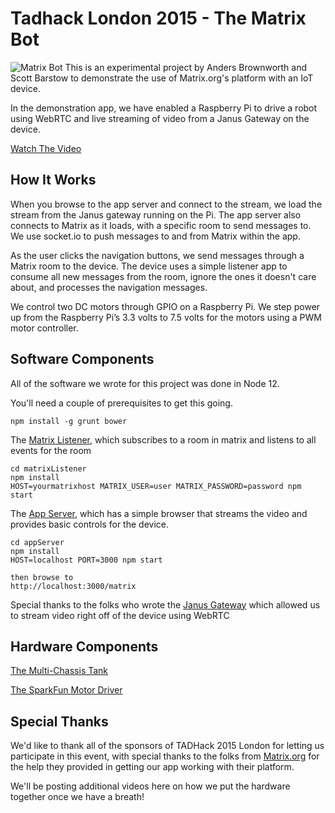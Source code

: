 # Tadhack London 2015 - The Matrix Bot

![Matrix Bot](https://dl.dropboxusercontent.com/u/2127160/matrix-bot-2.jpg)
This is an experimental project by Anders Brownworth and Scott Barstow to demonstrate the use of Matrix.org's platform with an IoT device.

In the demonstration app, we have enabled a Raspberry Pi to drive a robot using WebRTC and live streaming of video from a Janus Gateway on the device.

[Watch The Video](https://www.youtube.com/watch?v=gvDIkqyxnac&feature=youtu.be)

## How It Works

When you browse to the app server and connect to the stream, we load the stream from the Janus gateway running on the Pi.  The app server also connects to Matrix as it loads, with a specific room to send messages to.  We use socket.io to push messages to and from Matrix within the app.

As the user clicks the navigation buttons, we send messages through a Matrix room to the device.  The device uses a simple listener app to consume all new messages from the room, ignore the ones it doesn't care about, and processes the navigation messages.

We control two DC motors through GPIO on a Raspberry Pi. We step power up from the Raspberry Pi’s 3.3 volts to 7.5 volts for the motors using a PWM motor controller. 

## Software Components

All of the software we wrote for this project was done in Node 12.

You'll need a couple of prerequisites to get this going.

```
npm install -g grunt bower
```

The [Matrix Listener](matrixListener), which subscribes to a room in matrix and listens to all events for the room

```
cd matrixListener
npm install
HOST=yourmatrixhost MATRIX_USER=user MATRIX_PASSWORD=password npm start
```


The [App Server](appServer), which has a simple browser that streams the video and provides basic controls for the device.

```
cd appServer
npm install
HOST=localhost PORT=3000 npm start

then browse to 
http://localhost:3000/matrix
```

Special thanks to the folks who wrote the [Janus Gateway](https://github.com/meetecho/janus-gateway) which allowed us to stream video right off of the device using WebRTC


## Hardware Components

[The Multi-Chassis Tank](https://www.sparkfun.com/products/12091)

[The SparkFun Motor Driver](https://www.sparkfun.com/products/9457)


## Special Thanks

We'd like to thank all of the sponsors of TADHack 2015 London for letting us participate in this event, with special thanks to the folks from [Matrix.org](http://matrix.org) for the help they provided in getting our app working with their platform.

We'll be posting additional videos here on how we put the hardware together once we have a breath!